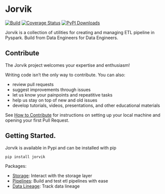 # Jorvik
[![Build](https://github.com/GiorgosPa/jorvik/actions/workflows/build.yaml/badge.svg)](https://github.com/GiorgosPa/jorvik/actions/workflows/build.yaml)
[![Coverage Status](https://coveralls.io/repos/github/jorvik-io/jorvik/badge.svg?branch=main)](https://coveralls.io/github/jorvik-io/jorvik?branch=main)
[![PyPI Downloads](https://static.pepy.tech/badge/jorvik)](https://pepy.tech/projects/jorvik)

Jorvik is a collection of utilities for creating and managing ETL pipeline in Pyspark. Build from Data Engineers for Data Engineers.

## Contribute
The Jorvik project welcomes your expertise and enthusiasm!

Writing code isn’t the only way to contribute. You can also:

- review pull requests
- suggest improvements through issues
- let us know your painpoints and repeatitive tasks
- help us stay on top of new and old issues
- develop tutorials, videos, presentations, and other educational materials

See [How to Contribute](https://github.com/jorvik-io/jorvik/blob/main/CONTRIBUTING.md) for instructions on setting up your local machine and opening your first Pull Request.

## Getting Started.
Jorvik is available in Pypi and can be installed with pip

```bash
pip install jorvik
```

Packages:
- [Storage](https://github.com/jorvik-io/jorvik/blob/main/jorvik/storage/README.md): Interact with the storage layer
- [Pipelines](https://github.com/jorvik-io/jorvik/blob/main/jorvik/pipelines/README.md): Build and test etl pipelines with ease
- [Data Lineage](https://github.com/jorvik-io/jorvik/blob/main/jorvik/data_lineage/README.md): Track data lineage
